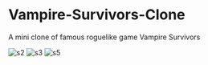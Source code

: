 # Vampire-Survivors-Clone
A mini clone of famous roguelike game Vampire Survivors

![s2](https://github.com/user-attachments/assets/aa0cc499-7035-4e5b-af75-4c33506c3f9b)
![s3](https://github.com/user-attachments/assets/57f2f454-0627-4ea6-8ba5-76cccb020de0)
![s5](https://github.com/user-attachments/assets/5ac423a3-564b-440d-83f9-9864247dc9f3)
